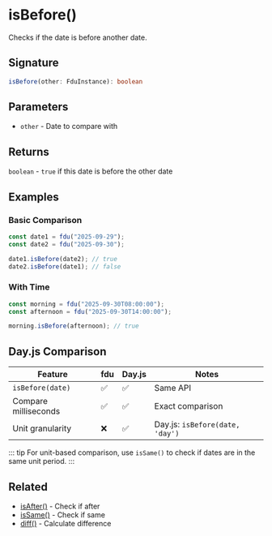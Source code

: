 # isBefore()

Checks if the date is before another date.

## Signature

```typescript
isBefore(other: FduInstance): boolean
```

## Parameters

- `other` - Date to compare with

## Returns

`boolean` - `true` if this date is before the other date

## Examples

### Basic Comparison

```typescript
const date1 = fdu("2025-09-29");
const date2 = fdu("2025-09-30");

date1.isBefore(date2); // true
date2.isBefore(date1); // false
```

### With Time

```typescript
const morning = fdu("2025-09-30T08:00:00");
const afternoon = fdu("2025-09-30T14:00:00");

morning.isBefore(afternoon); // true
```

## Day.js Comparison

| Feature              | fdu | Day.js | Notes                           |
| -------------------- | --- | ------ | ------------------------------- |
| `isBefore(date)`     | ✅  | ✅     | Same API                        |
| Compare milliseconds | ✅  | ✅     | Exact comparison                |
| Unit granularity     | ❌  | ✅     | Day.js: `isBefore(date, 'day')` |

::: tip
For unit-based comparison, use `isSame()` to check if dates are in the same unit period.
:::

## Related

- [isAfter()](/docs/api-reference/comparison/is-after) - Check if after
- [isSame()](/docs/api-reference/comparison/is-same) - Check if same
- [diff()](/docs/api-reference/comparison/diff) - Calculate difference
